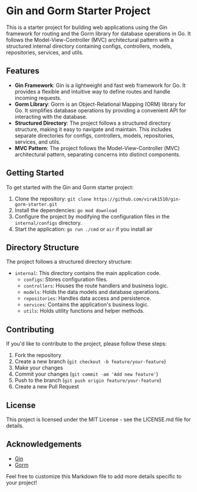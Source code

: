 # Gin and Gorm Starter Project

This is a starter project for building web applications using the Gin framework for routing and the Gorm library for database operations in Go. It follows the Model-View-Controller (MVC) architectural pattern with a structured internal directory containing configs, controllers, models, repositories, services, and utils.

## Features

- **Gin Framework**: Gin is a lightweight and fast web framework for Go. It provides a flexible and intuitive way to define routes and handle incoming requests.
- **Gorm Library**: Gorm is an Object-Relational Mapping (ORM) library for Go. It simplifies database operations by providing a convenient API for interacting with the database.
- **Structured Directory**: The project follows a structured directory structure, making it easy to navigate and maintain. This includes separate directories for configs, controllers, models, repositories, services, and utils.
- **MVC Pattern**: The project follows the Model-View-Controller (MVC) architectural pattern, separating concerns into distinct components.

## Getting Started

To get started with the Gin and Gorm starter project:

1. Clone the repository: `git clone https://github.com/virak1510/gin-gorm-starter.git`
2. Install the dependencies: `go mod download`
3. Configure the project by modifying the configuration files in the `internal/configs` directory.
4. Start the application: `go run ./cmd` or `air` if you install air

## Directory Structure

The project follows a structured directory structure:

- `internal`: This directory contains the main application code.
  - `configs`: Stores configuration files.
  - `controllers`: Houses the route handlers and business logic.
  - `models`: Holds the data models and database operations.
  - `repositories`: Handles data access and persistence.
  - `services`: Contains the application's business logic.
  - `utils`: Holds utility functions and helper methods.

## Contributing

If you'd like to contribute to the project, please follow these steps:

1. Fork the repository
2. Create a new branch (`git checkout -b feature/your-feature`)
3. Make your changes
4. Commit your changes (`git commit -am 'Add new feature'`)
5. Push to the branch (`git push origin feature/your-feature`)
6. Create a new Pull Request

## License

This project is licensed under the MIT License - see the LICENSE.md file for details.

## Acknowledgements

- [Gin](https://github.com/gin-gonic/gin)
- [Gorm](https://github.com/go-gorm/gorm)

Feel free to customize this Markdown file to add more details specific to your project! 
